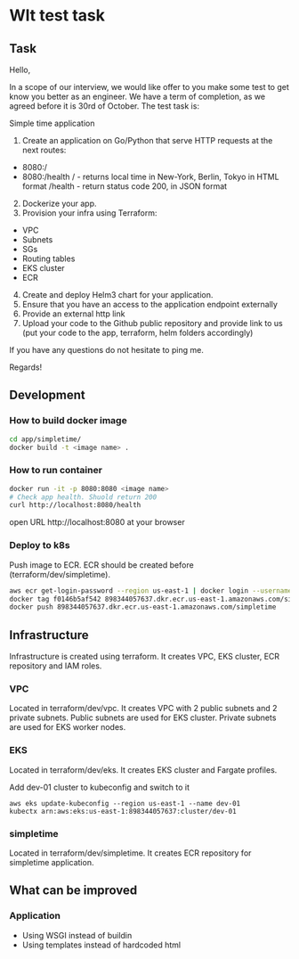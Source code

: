 # Wlt test task

## Task
Hello,

In a scope of our interview, we would like offer to you make some test to get know you better as an engineer.  We have a term of completion, as we agreed before it is 30rd of October. The test task is:

Simple time application
1) Create an application on Go/Python that serve HTTP requests at the next routes:
- 8080:/
- 8080:/health
/ - returns local time in New-York, Berlin, Tokyo in HTML format
/health - return status code 200, in JSON format
2) Dockerize your app.
3) Provision your infra using Terraform:
- VPC
- Subnets
- SGs
- Routing tables
- EKS cluster
- ECR
4) Create and deploy Helm3 chart for your application.
5) Ensure that you have an access to the application endpoint externally
6) Provide an external http link
7) Upload your code to the Github public repository and provide link to us (put your code to the app, terraform, helm folders accordingly)

If you have any questions do not hesitate to ping me.

Regards!

## Development

### How to build docker image
```bash
cd app/simpletime/
docker build -t <image name> .
```

### How to run container
```bash
docker run -it -p 8080:8080 <image name>
# Check app health. Shuold return 200
curl http://localhost:8080/health
```
open URL http://localhost:8080 at your browser

### Deploy to k8s
Push image to ECR. ECR should be created before (terraform/dev/simpletime).
```bash
aws ecr get-login-password --region us-east-1 | docker login --username AWS --password-stdin 898344057637.dkr.ecr.us-east-1.amazonaws.com
docker tag f0146b5af542 898344057637.dkr.ecr.us-east-1.amazonaws.com/simpletime
docker push 898344057637.dkr.ecr.us-east-1.amazonaws.com/simpletime
```

## Infrastructure

Infrastructure is created using terraform. It creates VPC, EKS cluster, ECR repository and IAM roles.

### VPC
Located in terraform/dev/vpc. It creates VPC with 2 public subnets and 2 private subnets. Public subnets are used for EKS cluster. Private subnets are used for EKS worker nodes.

### EKS
Located in terraform/dev/eks. It creates EKS cluster and Fargate profiles.

Add dev-01 cluster to kubeconfig and switch to it
```
aws eks update-kubeconfig --region us-east-1 --name dev-01
kubectx arn:aws:eks:us-east-1:898344057637:cluster/dev-01
```

### simpletime
Located in terraform/dev/simpletime. It creates ECR repository for simpletime application.

## What can be improved

### Application
- Using WSGI instead of buildin
- Using templates instead of hardcoded html
